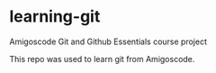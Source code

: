 # learning-git
Amigoscode Git and Github Essentials course project

This repo was used to learn git from Amigoscode.
